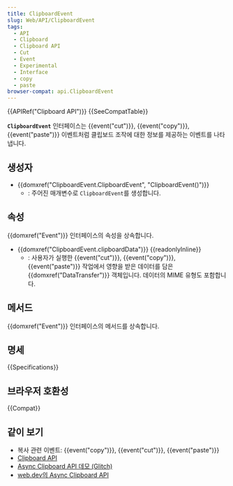 ```yaml
---
title: ClipboardEvent
slug: Web/API/ClipboardEvent
tags:
  - API
  - Clipboard
  - Clipboard API
  - Cut
  - Event
  - Experimental
  - Interface
  - copy
  - paste
browser-compat: api.ClipboardEvent
---
```

{{APIRef("Clipboard API")}} {{SeeCompatTable}}

**`ClipboardEvent`** 인터페이스는 {{event("cut")}}, {{event("copy")}}, {{event("paste")}} 이벤트처럼 클립보드 조작에 대한 정보를 제공하는 이벤트를 나타냅니다.

## 생성자

- {{domxref("ClipboardEvent.ClipboardEvent", "ClipboardEvent()")}}
  - : 주어진 매개변수로 `ClipboardEvent`를 생성합니다.

## 속성

{{domxref("Event")}} 인터페이스의 속성을 상속합니다.

- {{domxref("ClipboardEvent.clipboardData")}} {{readonlyInline}}
  - : 사용자가 실행한 {{event("cut")}}, {{event("copy")}}, {{event("paste")}} 작업에서 영향을 받은 데이터를 담은 {{domxref("DataTransfer")}} 객체입니다. 데이터의 MIME 유형도 포함합니다.

## 메서드

{{domxref("Event")}} 인터페이스의 메서드를 상속합니다.

## 명세

{{Specifications}}

## 브라우저 호환성

{{Compat}}

## 같이 보기

- 복사 관련 이벤트: {{event("copy")}}, {{event("cut")}}, {{event("paste")}}
- [Clipboard API](/ko/docs/Web/API/Clipboard_API)
- [Async Clipboard API 데모 (Glitch)](https://async-clipboard-api.glitch.me/)
- [web.dev의 Async Clipboard API](https://web.dev/image-support-for-async-clipboard/)
